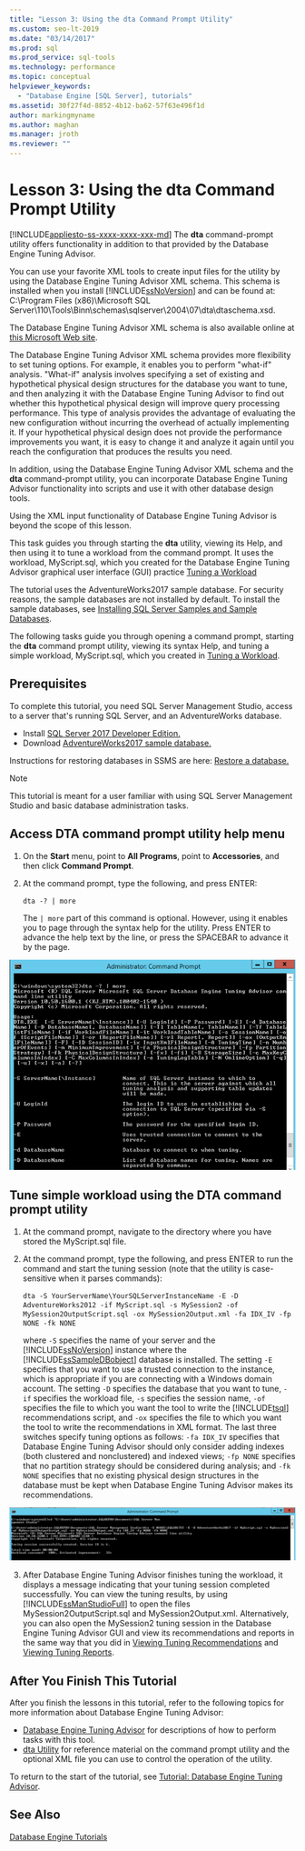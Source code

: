 ```yaml
---
title: "Lesson 3: Using the dta Command Prompt Utility"
ms.custom: seo-lt-2019
ms.date: "03/14/2017"
ms.prod: sql
ms.prod_service: sql-tools
ms.technology: performance
ms.topic: conceptual
helpviewer_keywords: 
  - "Database Engine [SQL Server], tutorials"
ms.assetid: 30f27f4d-8852-4b12-ba62-57f63e496f1d
author: markingmyname
ms.author: maghan
ms.manager: jroth
ms.reviewer: ""
---
```

# Lesson 3: Using the dta Command Prompt Utility
[!INCLUDE[appliesto-ss-xxxx-xxxx-xxx-md](../../includes/appliesto-ss-xxxx-xxxx-xxx-md.md)]
The **dta** command-prompt utility offers functionality in addition to that provided by the Database Engine Tuning Advisor.  
  
You can use your favorite XML tools to create input files for the utility by using the Database Engine Tuning Advisor XML schema. This schema is installed when you install [!INCLUDE[ssNoVersion](../../includes/ssnoversion-md.md)] and can be found at: C:\Program Files (x86)\Microsoft SQL Server\110\Tools\Binn\schemas\sqlserver\2004\07\dta\dtaschema.xsd.  
  
The Database Engine Tuning Advisor XML schema is also available online at [this Microsoft Web site](https://go.microsoft.com/fwlink/?linkid=43100&clcid=0x409).  
  
The Database Engine Tuning Advisor XML schema provides more flexibility to set tuning options. For example, it enables you to perform "what-if" analysis. "What-if" analysis involves specifying a set of existing and hypothetical physical design structures for the database you want to tune, and then analyzing it with the Database Engine Tuning Advisor to find out whether this hypothetical physical design will improve query processing performance. This type of analysis provides the advantage of evaluating the new configuration without incurring the overhead of actually implementing it. If your hypothetical physical design does not provide the performance improvements you want, it is easy to change it and analyze it again until you reach the configuration that produces the results you need.  
  
In addition, using the Database Engine Tuning Advisor XML schema and the **dta** command-prompt utility, you can incorporate Database Engine Tuning Advisor functionality into scripts and use it with other database design tools.  
  
Using the XML input functionality of Database Engine Tuning Advisor is beyond the scope of this lesson.  
  
This task guides you through starting the **dta** utility, viewing its Help, and then using it to tune a workload from the command prompt. It uses the workload, MyScript.sql, which you created for the Database Engine Tuning Advisor graphical user interface (GUI) practice [Tuning a Workload](lesson-2-using-database-engine-tuning-advisor.md#tuning-a-workload)  
  
The tutorial uses the AdventureWorks2017 sample database. For security reasons, the sample databases are not installed by default. To install the sample databases, see [Installing SQL Server Samples and Sample Databases](https://docs.microsoft.com/sql/samples/adventureworks-install-configure).  
  
The following tasks guide you through opening a command prompt, starting the **dta** command prompt utility, viewing its syntax Help, and tuning a simple workload, MyScript.sql, which you created in [Tuning a Workload](../../tools/dta/lesson-1-1-tuning-a-workload.md).  

## Prerequisites 

To complete this tutorial, you need SQL Server Management Studio, access to a server that's running SQL Server, and an AdventureWorks database.

- Install [SQL Server 2017 Developer Edition.](https://www.microsoft.com/sql-server/sql-server-downloads)
- Download [AdventureWorks2017 sample database.](https://docs.microsoft.com/sql/samples/adventureworks-install-configure)


Instructions for restoring databases in SSMS are here: [Restore a database.](https://docs.microsoft.com/sql/relational-databases/backup-restore/restore-a-database-backup-using-ssms?view=sql-server-2017)

  >[!NOTE]
  > This tutorial is meant for a user familiar with using SQL Server Management Studio and basic database administration tasks. 

## Access DTA command prompt utility help menu
  
  
1.  On the **Start** menu, point to **All Programs**, point to **Accessories**, and then click **Command Prompt**.  
  
2.  At the command prompt, type the following, and press ENTER:  
  
    ```  
    dta -? | more  
    ```  
  
    The `| more` part of this command is optional. However, using it enables you to page through the syntax help for the utility. Press ENTER to advance the help text by the line, or press the SPACEBAR to advance it by the page.  

  ![Using help with DTA cmd utility](media/dta-tutorials/dta-cmd-help.png)

## Tune simple workload using the DTA command prompt utility  


  
1.  At the command prompt, navigate to the directory where you have stored the MyScript.sql file.  
  
2.  At the command prompt, type the following, and press ENTER to run the command and start the tuning session (note that the utility is case-sensitive when it parses commands):  
  
    ```  
    dta -S YourServerName\YourSQLServerInstanceName -E -D AdventureWorks2012 -if MyScript.sql -s MySession2 -of MySession2OutputScript.sql -ox MySession2Output.xml -fa IDX_IV -fp NONE -fk NONE  
    ```  
  
    where `-S` specifies the name of your server and the [!INCLUDE[ssNoVersion](../../includes/ssnoversion-md.md)] instance where the [!INCLUDE[ssSampleDBobject](../../includes/sssampledbobject-md.md)] database is installed. The setting `-E` specifies that you want to use a trusted connection to the instance, which is appropriate if you are connecting with a Windows domain account. The setting `-D` specifies the database that you want to tune, `-if` specifies the workload file, `-s` specifies the session name, `-of` specifies the file to which you want the tool to write the [!INCLUDE[tsql](../../includes/tsql-md.md)] recommendations script, and `-ox` specifies the file to which you want the tool to write the recommendations in XML format. The last three switches specify tuning options as follows: `-fa IDX_IV` specifies that Database Engine Tuning Advisor should only consider adding indexes (both clustered and nonclustered) and indexed views; `-fp NONE` specifies that no partition strategy should be considered during analysis; and `-fk NONE` specifies that no existing physical design structures in the database must be kept when Database Engine Tuning Advisor makes its recommendations.  

  ![using CMD with DTA](media/dta-tutorials/dta-cmd.png)
  
3.  After Database Engine Tuning Advisor finishes tuning the workload, it displays a message indicating that your tuning session completed successfully. You can view the tuning results, by using [!INCLUDE[ssManStudioFull](../../includes/ssmanstudiofull-md.md)] to open the files MySession2OutputScript.sql and MySession2Output.xml. Alternatively, you can also open the MySession2 tuning session in the Database Engine Tuning Advisor GUI and view its recommendations and reports in the same way that you did in [Viewing Tuning Recommendations](../../tools/dta/lesson-1-2-viewing-tuning-recommendations.md) and [Viewing Tuning Reports](../../tools/dta/lesson-1-3-viewing-tuning-reports.md).  
  
 
## After You Finish This Tutorial  
After you finish the lessons in this tutorial, refer to the following topics for more information about Database Engine Tuning Advisor:  
  
-   [Database Engine Tuning Advisor](../../relational-databases/performance/database-engine-tuning-advisor.md) for descriptions of how to perform tasks with this tool. 
-   [dta Utility](../../tools/dta/dta-utility.md) for reference material on the command prompt utility and the optional XML file you can use to control the operation of the utility.  
  
To return to the start of the tutorial, see [Tutorial: Database Engine Tuning Advisor](../../tools/dta/tutorial-database-engine-tuning-advisor.md).  
  
## See Also  
[Database Engine Tutorials](../../relational-databases/database-engine-tutorials.md)  
    
